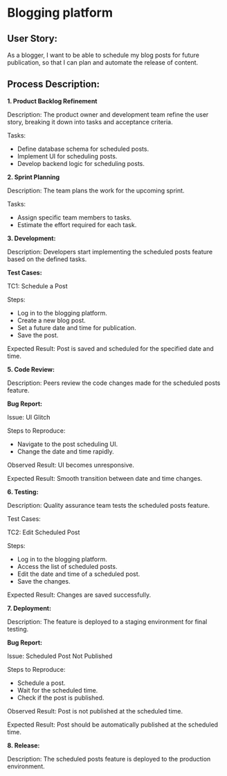 # Blogging platform

## User Story:
As a blogger, I want to be able to schedule my blog posts for future publication, so that I can plan and automate the release of content.

## Process Description:

**1. Product Backlog Refinement**

Description: The product owner and development team refine the user story, breaking it down into tasks and acceptance criteria.

Tasks:

- Define database schema for scheduled posts.
- Implement UI for scheduling posts.
- Develop backend logic for scheduling posts.
  
**2. Sprint Planning**

Description: The team plans the work for the upcoming sprint.

Tasks:

- Assign specific team members to tasks.
- Estimate the effort required for each task.

**3. Development:**
   
Description: Developers start implementing the scheduled posts feature based on the defined tasks.

**Test Cases:**

TC1: Schedule a Post

Steps:

- Log in to the blogging platform.
- Create a new blog post.
- Set a future date and time for publication.
- Save the post.
  
Expected Result: Post is saved and scheduled for the specified date and time.

**5. Code Review:**

Description: Peers review the code changes made for the scheduled posts feature.

**Bug Report:**

Issue: UI Glitch

Steps to Reproduce:

- Navigate to the post scheduling UI.
- Change the date and time rapidly.
  
Observed Result: UI becomes unresponsive.

Expected Result: Smooth transition between date and time changes.

**6. Testing:**

Description: Quality assurance team tests the scheduled posts feature.

Test Cases:

TC2: Edit Scheduled Post

Steps:

- Log in to the blogging platform.
- Access the list of scheduled posts.
- Edit the date and time of a scheduled post.
- Save the changes.
  
Expected Result: Changes are saved successfully.

**7. Deployment:**

Description: The feature is deployed to a staging environment for final testing.

**Bug Report:**

Issue: Scheduled Post Not Published

Steps to Reproduce:

- Schedule a post.
- Wait for the scheduled time.
- Check if the post is published.

Observed Result: Post is not published at the scheduled time.

Expected Result: Post should be automatically published at the scheduled time.

**8. Release:**

Description: The scheduled posts feature is deployed to the production environment.
